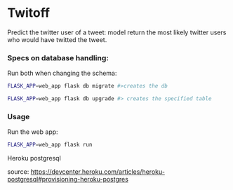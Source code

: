 # Twitoff
Predict the twitter user of a tweet: model return the most likely twitter users who would have twitted the tweet. 

### Specs on database handling:

Run both when changing the schema:
~~~sh
FLASK_APP=web_app flask db migrate #>creates the db

FLASK_APP=web_app flask db upgrade #> creates the specified table
~~~

### Usage
Run the web app:
```sh
FLASK_APP=web_app flask run
```
Heroku postgresql 

source: https://devcenter.heroku.com/articles/heroku-postgresql#provisioning-heroku-postgres
